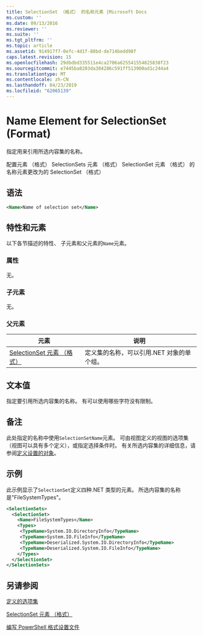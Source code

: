 ```yaml
---
title: SelectionSet （格式） 的名称元素 |Microsoft Docs
ms.custom: ''
ms.date: 09/13/2016
ms.reviewer: ''
ms.suite: ''
ms.tgt_pltfrm: ''
ms.topic: article
ms.assetid: 914917f7-0efc-4d1f-88bd-de714bedd98f
caps.latest.revision: 15
ms.openlocfilehash: 29dbdbd335511e4ca2706a625541554825838f23
ms.sourcegitcommit: e7445ba8203da304286c591ff513900ad1c244a4
ms.translationtype: MT
ms.contentlocale: zh-CN
ms.lasthandoff: 04/23/2019
ms.locfileid: "62065139"
---
```

# <a name="name-element-for-selectionset-format"></a>Name Element for SelectionSet (Format)

指定用来引用所选内容集的名称。

配置元素 （格式） SelectionSets 元素 （格式） SelectionSet 元素 （格式） 的名称元素更改为的 SelectionSet （格式）

## <a name="syntax"></a>语法

```xml
<Name>Name of selection set</Name>
```

## <a name="attributes-and-elements"></a>特性和元素

以下各节描述的特性、 子元素和父元素的`Name`元素。

### <a name="attributes"></a>属性

无。

### <a name="child-elements"></a>子元素

无。

### <a name="parent-elements"></a>父元素

|元素|说明|
|-------------|-----------------|
|[SelectionSet 元素 （格式）](./selectionset-element-format.md)|定义集的名称，可以引用.NET 对象的单个组。|

## <a name="text-value"></a>文本值

指定要引用所选内容集的名称。 有可以使用哪些字符没有限制。

## <a name="remarks"></a>备注

此处指定的名称中使用`SelectionSetName`元素。 可由视图定义的视图的选项集 （视图可以具有多个定义），或指定选择条件时。 有关所选内容集的详细信息，请参阅[定义设置的对象](./defining-selection-sets.md)。

## <a name="example"></a>示例

此示例显示了`SelectionSet`定义四种.NET 类型的元素。 所选内容集的名称是"FileSystemTypes"。

```xml
<SelectionSets>
  <SelectionSet>
    <Name>FileSystemTypes</Name>
    <Types>
     <TypeName>System.IO.DirectoryInfo</TypeName>
     <TypeName>System.IO.FileInfo</TypeName>
     <TypeName>Deserialized.System.IO.DirectoryInfo</TypeName>
     <TypeName>Deserialized.System.IO.FileInfo</TypeName>
    </Types>
  </SelectionSet>
</SelectionSets>
```

## <a name="see-also"></a>另请参阅

[定义的选项集](./defining-selection-sets.md)

[SelectionSet 元素 （格式）](./selectionset-element-format.md)

[编写 PowerShell 格式设置文件](./writing-a-powershell-formatting-file.md)
